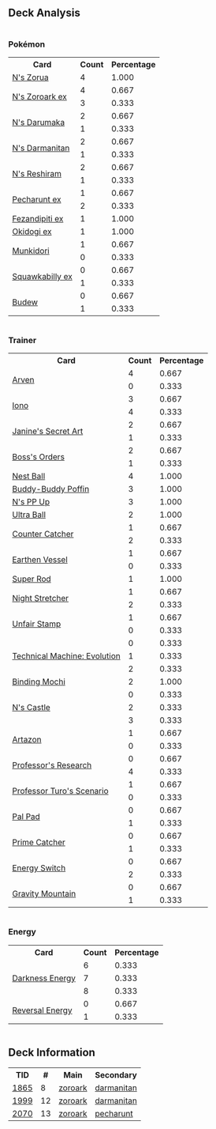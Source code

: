 
## Deck Analysis

<div style="display: flex; flex-wrap: wrap;">
<div style="flex: 1; margin-right: 10px;">
<h3>Pokémon</h3><table><tr><th>Card</th><th>Count</th><th>Percentage</th></tr><tr><td rowspan='1'><a href='https://limitlesstcg.com/cards/jp/SV9/60?translate=en'>N's Zorua</a></td><td>4</td><td>1.000</td></tr><tr><td rowspan='2'><a href='https://limitlesstcg.com/cards/jp/SV9/61?translate=en'>N's Zoroark ex</a></td><td>4</td><td>0.667</td></tr><tr><td>3</td><td>0.333</td></tr><tr><td rowspan='2'><a href='https://limitlesstcg.com/cards/jp/SV9/15?translate=en'>N's Darumaka</a></td><td>2</td><td>0.667</td></tr><tr><td>1</td><td>0.333</td></tr><tr><td rowspan='2'><a href='https://limitlesstcg.com/cards/jp/SV9/16?translate=en'>N's Darmanitan</a></td><td>2</td><td>0.667</td></tr><tr><td>1</td><td>0.333</td></tr><tr><td rowspan='2'><a href='https://limitlesstcg.com/cards/jp/SV9/74?translate=en'>N's Reshiram</a></td><td>2</td><td>0.667</td></tr><tr><td>1</td><td>0.333</td></tr><tr><td rowspan='2'><a href='https://limitlesstcg.com/cards/SFA/39'>Pecharunt ex</a></td><td>1</td><td>0.667</td></tr><tr><td>2</td><td>0.333</td></tr><tr><td rowspan='1'><a href='https://limitlesstcg.com/cards/SFA/38'>Fezandipiti ex</a></td><td>1</td><td>1.000</td></tr><tr><td rowspan='1'><a href='https://limitlesstcg.com/cards/SFA/36'>Okidogi ex</a></td><td>1</td><td>1.000</td></tr><tr><td rowspan='2'><a href='https://limitlesstcg.com/cards/TWM/95'>Munkidori</a></td><td>1</td><td>0.667</td></tr><tr><td>0</td><td>0.333</td></tr><tr><td rowspan='2'><a href='https://limitlesstcg.com/cards/PAL/169'>Squawkabilly ex</a></td><td>0</td><td>0.667</td></tr><tr><td>1</td><td>0.333</td></tr><tr><td rowspan='2'><a href='https://limitlesstcg.com/cards/PRE/4'>Budew</a></td><td>0</td><td>0.667</td></tr><tr><td>1</td><td>0.333</td></tr></table>
</div><div style='flex: 1; margin-right: 10px;'><h3>Trainer</h3><table><tr><th>Card</th><th>Count</th><th>Percentage</th></tr><tr><td rowspan='2'><a href='https://limitlesstcg.com/cards/OBF/186'>Arven</a></td><td>4</td><td>0.667</td></tr><tr><td>0</td><td>0.333</td></tr><tr><td rowspan='2'><a href='https://limitlesstcg.com/cards/PAL/185'>Iono</a></td><td>3</td><td>0.667</td></tr><tr><td>4</td><td>0.333</td></tr><tr><td rowspan='2'><a href='https://limitlesstcg.com/cards/PRE/112'>Janine's Secret Art</a></td><td>2</td><td>0.667</td></tr><tr><td>1</td><td>0.333</td></tr><tr><td rowspan='2'><a href='https://limitlesstcg.com/cards/PAL/172'>Boss's Orders</a></td><td>2</td><td>0.667</td></tr><tr><td>1</td><td>0.333</td></tr><tr><td rowspan='1'><a href='https://limitlesstcg.com/cards/SVI/181'>Nest Ball</a></td><td>4</td><td>1.000</td></tr><tr><td rowspan='1'><a href='https://limitlesstcg.com/cards/TEF/144'>Buddy-Buddy Poffin</a></td><td>3</td><td>1.000</td></tr><tr><td rowspan='1'><a href='https://limitlesstcg.com/cards/jp/SV9/89?translate=en'>N's PP Up</a></td><td>3</td><td>1.000</td></tr><tr><td rowspan='1'><a href='https://limitlesstcg.com/cards/SVI/196'>Ultra Ball</a></td><td>2</td><td>1.000</td></tr><tr><td rowspan='2'><a href='https://limitlesstcg.com/cards/PAR/160'>Counter Catcher</a></td><td>1</td><td>0.667</td></tr><tr><td>2</td><td>0.333</td></tr><tr><td rowspan='2'><a href='https://limitlesstcg.com/cards/PAR/163'>Earthen Vessel</a></td><td>1</td><td>0.667</td></tr><tr><td>0</td><td>0.333</td></tr><tr><td rowspan='1'><a href='https://limitlesstcg.com/cards/PAL/188'>Super Rod</a></td><td>1</td><td>1.000</td></tr><tr><td rowspan='2'><a href='https://limitlesstcg.com/cards/SFA/61'>Night Stretcher</a></td><td>1</td><td>0.667</td></tr><tr><td>2</td><td>0.333</td></tr><tr><td rowspan='2'><a href='https://limitlesstcg.com/cards/TWM/165'>Unfair Stamp</a></td><td>1</td><td>0.667</td></tr><tr><td>0</td><td>0.333</td></tr><tr><td rowspan='3'><a href='https://limitlesstcg.com/cards/PAR/178'>Technical Machine: Evolution</a></td><td>0</td><td>0.333</td></tr><tr><td>1</td><td>0.333</td></tr><tr><td>2</td><td>0.333</td></tr><tr><td rowspan='1'><a href='https://limitlesstcg.com/cards/PRE/95'>Binding Mochi</a></td><td>2</td><td>1.000</td></tr><tr><td rowspan='3'><a href='https://limitlesstcg.com/cards/jp/SV9/97?translate=en'>N's Castle</a></td><td>0</td><td>0.333</td></tr><tr><td>2</td><td>0.333</td></tr><tr><td>3</td><td>0.333</td></tr><tr><td rowspan='2'><a href='https://limitlesstcg.com/cards/PAL/171'>Artazon</a></td><td>1</td><td>0.667</td></tr><tr><td>0</td><td>0.333</td></tr><tr><td rowspan='2'><a href='https://limitlesstcg.com/cards/SVI/189'>Professor's Research</a></td><td>0</td><td>0.667</td></tr><tr><td>4</td><td>0.333</td></tr><tr><td rowspan='2'><a href='https://limitlesstcg.com/cards/PAR/171'>Professor Turo's Scenario</a></td><td>1</td><td>0.667</td></tr><tr><td>0</td><td>0.333</td></tr><tr><td rowspan='2'><a href='https://limitlesstcg.com/cards/SVI/182'>Pal Pad</a></td><td>0</td><td>0.667</td></tr><tr><td>1</td><td>0.333</td></tr><tr><td rowspan='2'><a href='https://limitlesstcg.com/cards/TEF/157'>Prime Catcher</a></td><td>0</td><td>0.667</td></tr><tr><td>1</td><td>0.333</td></tr><tr><td rowspan='2'><a href='https://limitlesstcg.com/cards/SVI/173'>Energy Switch</a></td><td>0</td><td>0.667</td></tr><tr><td>2</td><td>0.333</td></tr><tr><td rowspan='2'><a href='https://limitlesstcg.com/cards/SSP/177'>Gravity Mountain</a></td><td>0</td><td>0.667</td></tr><tr><td>1</td><td>0.333</td></tr></table>
</div><div style='flex: 1; margin-right: 10px;'><h3>Energy</h3><table><tr><th>Card</th><th>Count</th><th>Percentage</th></tr><tr><td rowspan='3'><a href='https://limitlesstcg.com/cards/SVE/15'>Darkness Energy</a></td><td>6</td><td>0.333</td></tr><tr><td>7</td><td>0.333</td></tr><tr><td>8</td><td>0.333</td></tr><tr><td rowspan='2'><a href='https://limitlesstcg.com/cards/PAL/192'>Reversal Energy</a></td><td>0</td><td>0.667</td></tr><tr><td>1</td><td>0.333</td></tr></table>
</div></div>

## Deck Information

<table>
<tr><th>TID</th><th>#</th><th>Main</th><th>Secondary</th></tr>
<tr><td><a href='https://limitlesstcg.com/tournaments/jp/1865'>1865</a></td><td>8</td><td><a href='https://limitlesstcg.com/decks/list/jp/27737'>zoroark</a></td><td><a href='https://limitlesstcg.com/decks/list/jp/27737'>darmanitan</a></td></tr><tr><td><a href='https://limitlesstcg.com/tournaments/jp/1999'>1999</a></td><td>12</td><td><a href='https://limitlesstcg.com/decks/list/jp/29811'>zoroark</a></td><td><a href='https://limitlesstcg.com/decks/list/jp/29811'>darmanitan</a></td></tr><tr><td><a href='https://limitlesstcg.com/tournaments/jp/2070'>2070</a></td><td>13</td><td><a href='https://limitlesstcg.com/decks/list/jp/30938'>zoroark</a></td><td><a href='https://limitlesstcg.com/decks/list/jp/30938'>pecharunt</a></td></tr></table>